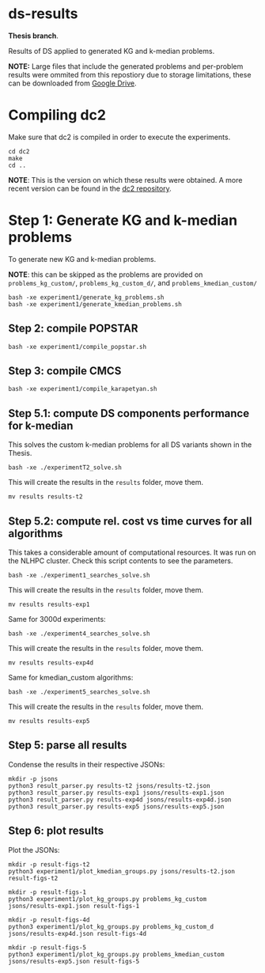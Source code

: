 # ds-results

**Thesis branch**.

Results of DS applied to generated KG and k-median problems.

**NOTE:** Large files that include the generated problems and per-problem results were ommited from this repostiory due to storage limitations, these can be downloaded from [Google Drive](https://drive.google.com/drive/folders/1sYPR0kChJSB0CnX4HVRNgL7pIKnm9GoH?usp=sharing).

# Compiling dc2

Make sure that dc2 is compiled in order to execute the experiments.
```
cd dc2
make
cd ..
```

**NOTE**: This is the version on which these results were obtained. A more recent version can be found in the [dc2 repository](https://github.com/autopawn/dc2).

# Step 1: Generate KG and k-median problems

To generate new KG and k-median problems.

**NOTE**: this can be skipped as the problems are provided on `problems_kg_custom/`, `problems_kg_custom_d/`, and `problems_kmedian_custom/`

```
bash -xe experiment1/generate_kg_problems.sh
bash -xe experiment1/generate_kmedian_problems.sh
```

## Step 2: compile POPSTAR

```
bash -xe experiment1/compile_popstar.sh
```

## Step 3: compile CMCS

```
bash -xe experiment1/compile_karapetyan.sh
```

## Step 5.1: compute DS components performance for k-median

This solves the custom k-median problems for all DS variants shown in the Thesis.

```
bash -xe ./experimentT2_solve.sh
```

This will create the results in the `results` folder, move them.

```
mv results results-t2
```

## Step 5.2: compute rel. cost vs time curves for all algorithms

This takes a considerable amount of computational resources. It was run on the NLHPC cluster. Check this script contents to see the parameters.

```
bash -xe ./experiment1_searches_solve.sh
```

This will create the results in the `results` folder, move them.

```
mv results results-exp1
```

Same for 3000d experiments:

```
bash -xe ./experiment4_searches_solve.sh
```

This will create the results in the `results` folder, move them.

```
mv results results-exp4d
```

Same for kmedian_custom algorithms:

```
bash -xe ./experiment5_searches_solve.sh
```

This will create the results in the `results` folder, move them.

```
mv results results-exp5
```

## Step 5: parse all results

Condense the results in their respective JSONs:

```
mkdir -p jsons
python3 result_parser.py results-t2 jsons/results-t2.json
python3 result_parser.py results-exp1 jsons/results-exp1.json
python3 result_parser.py results-exp4d jsons/results-exp4d.json
python3 result_parser.py results-exp5 jsons/results-exp5.json
```

## Step 6: plot results

Plot the JSONs:

```
mkdir -p result-figs-t2
python3 experiment1/plot_kmedian_groups.py jsons/results-t2.json result-figs-t2

mkdir -p result-figs-1
python3 experiment1/plot_kg_groups.py problems_kg_custom jsons/results-exp1.json result-figs-1

mkdir -p result-figs-4d
python3 experiment1/plot_kg_groups.py problems_kg_custom_d jsons/results-exp4d.json result-figs-4d

mkdir -p result-figs-5
python3 experiment1/plot_kg_groups.py problems_kmedian_custom jsons/results-exp5.json result-figs-5
```
